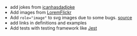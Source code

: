 - add jokes from [icanhasdadjoke](https://icanhazdadjoke.com/api)
- Add images from [LoremFlickr](https://loremflickr.com)
- Add `role="image"` to svg images due to some bugs. [source](https://developer.mozilla.org/en-US/docs/Web/HTML/Element/img#identifying_svg_as_an_image)
- add links in definitions and examples
- Add tests with testing framework like [Jest](https://jestjs.io)